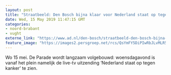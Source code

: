 ```yaml
---
layout: post
title: "Straatbeeld: Den Bosch bijna klaar voor Nederland staat op tegen kanker"
date: Wed, 15 May 2019 11:47:15 GMT
categories: 
- noord-brabant 
- vught 
externe_link: "https://www.ad.nl/den-bosch/straatbeeld-den-bosch-bijna-klaar-voor-nederland-staat-op-tegen-kanker~a1beb41a/"
feature_image: "https://images2.persgroep.net/rcs/QsYmFY5DiPIwRbJLvMLR56B2fJ4/diocontent/148429935/_fitwidth/400/?appId=21791a8992982cd8da851550a453bd7f&quality=0.7"
---
```


Wo 15 mei. De Parade wordt langzaam volgebouwd:  woensdagavond is vanaf het plein namelijk de live-tv uitzending ‘Nederland staat op tegen kanker’ te zien.
